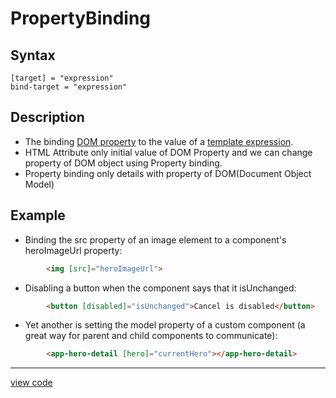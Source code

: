 # PropertyBinding

## Syntax

    [target] = "expression"
    bind-target = "expression"

## Description

- The binding [DOM property](./DOM_Property) to the value of a [template expression](../Interpolation/README.md#template-expression).
- HTML Attribute only initial value  of DOM Property and we can change property of DOM object using Property binding.
- Property binding only details with property of DOM(Document Object Model)

## Example

- Binding the src property of an image element to a component's heroImageUrl property:

```html
        <img [src]="heroImageUrl">
```

- Disabling a button when the component says that it isUnchanged:

```html
        <button [disabled]="isUnchanged">Cancel is disabled</button>
```

- Yet another is setting the model property of a custom component (a great way for parent and child components to communicate):

```html
        <app-hero-detail [hero]="currentHero"></app-hero-detail>
```

---

[view code](./src/app/)